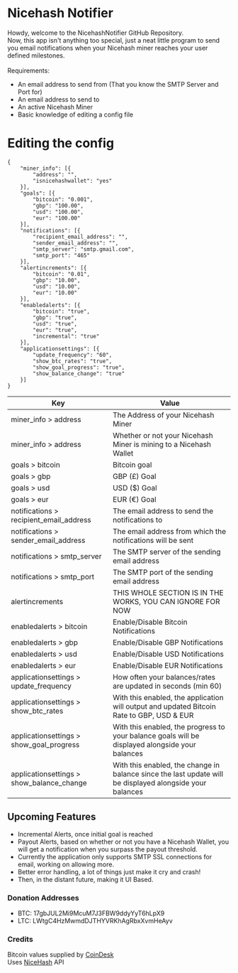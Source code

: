 # Nicehash Notifier
Howdy, welcome to the NicehashNotifier GitHub Repository.<br />
Now, this app isn't anything too special, just a neat little program to send you email notifications when your Nicehash miner reaches your user defined milestones.<br />
<br />
Requirements:<br />
* An email address to send from (That you know the SMTP Server and Port for)
* An email address to send to
* An active Nicehash Miner
* Basic knowledge of editing a config file

# Editing the config
```
{
	"miner_info": [{
		"address": "",
		"isnicehashwallet": "yes"
	}],
	"goals": [{
		"bitcoin": "0.001",
		"gbp": "100.00",
		"usd": "100.00",
		"eur": "100.00"
	}],
	"notifications": [{
		"recipient_email_address": "",
		"sender_email_address": "",
		"smtp_server": "smtp.gmail.com",
		"smtp_port": "465"
	}],
	"alertincrements": [{
		"bitcoin": "0.01",
		"gbp": "10.00",
		"usd": "10.00",
		"eur": "10.00"
	}],
	"enabledalerts": [{
		"bitcoin": "true",
		"gbp": "true",
		"usd": "true",
		"eur": "true",
		"incremental": "true"
	}],
	"applicationsettings": [{
		"update_frequency": "60",
		"show_btc_rates": "true",
		"show_goal_progress": "true",
		"show_balance_change": "true"
	}]
}
```
Key | Value
------------- | -------------
miner_info > address  | The Address of your Nicehash Miner
miner_info > address  | Whether or not your Nicehash Miner is mining to a Nicehash Wallet
goals > bitcoin | Bitcoin goal
goals > gbp | GBP (£) Goal
goals > usd | USD ($) Goal
goals > eur | EUR (€) Goal
notifications > recipient_email_address | The email address to send the notifications to
notifications > sender_email_address | The email address from which the notifications will be sent
notifications > smtp_server | The SMTP server of the sending email address
notifications > smtp_port | The SMTP port of the sending email address
alertincrements | THIS WHOLE SECTION IS IN THE WORKS, YOU CAN IGNORE FOR NOW
enabledalerts > bitcoin | Enable/Disable Bitcoin Notifications
enabledalerts > gbp | Enable/Disable GBP Notifications
enabledalerts > usd | Enable/Disable USD Notifications
enabledalerts > eur | Enable/Disable EUR Notifications
applicationsettings > update_frequency | How often your balances/rates are updated in seconds (min 60)
applicationsettings > show_btc_rates | With this enabled, the application will output and updated Bitcoin Rate to GBP, USD & EUR
applicationsettings > show_goal_progress | With this enabled, the progress to your balance goals will be displayed alongside your balances
applicationsettings > show_balance_change | With this enabled, the change in balance since the last update will be displayed alongside your balances


## Upcoming Features
* Incremental Alerts, once initial goal is reached
* Payout Alerts, based on whether or not you have a Nicehash Wallet, you will get a notification when you surpass the payout threshold.
* Currently the application only supports SMTP SSL connections for email, working on allowing more.
* Better error handling, a lot of things just make it cry and crash!
* Then, in the distant future, making it UI Based.

### Donation Addresses
* BTC: 17gbJUL2Mi9McuM7J3FBW9ddyYyT6hLpX9
* LTC: LWtgC4HzMwmdDJTHYVRKhAgRbxXvmHeAyv

### Credits
Bitcoin values supplied by [CoinDesk](https://www.coindesk.com/) <br />
Uses [NiceHash](https://www.nicehash.com/) API
